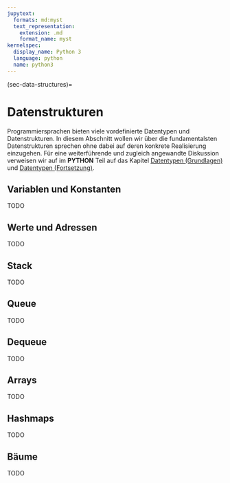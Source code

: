 ```yaml
---
jupytext:
  formats: md:myst
  text_representation:
    extension: .md
    format_name: myst
kernelspec:
  display_name: Python 3
  language: python
  name: python3
---
```


(sec-data-structures)=
# Datenstrukturen

Programmiersprachen bieten viele vordefinierte Datentypen und Datenstrukturen.
In diesem Abschnitt wollen wir über die fundamentalsten Datenstrukturen sprechen ohne dabei auf deren konkrete Realisierung einzugehen.
Für eine weiterführende und zugleich angewandte Diskussion verweisen wir auf im **PYTHON** Teil auf das Kapitel [Datentypen (Grundlagen)](sec-python-data-types) und [Datentypen (Fortsetzung)](sec-data-types-advanced).

## Variablen und Konstanten

TODO

## Werte und Adressen

TODO

## Stack

TODO

## Queue

TODO

## Dequeue

TODO

## Arrays

TODO

## Hashmaps

TODO

## Bäume

TODO

